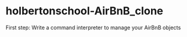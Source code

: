 # holbertonschool-AirBnB_clone
First step: Write a command interpreter to manage your AirBnB objects
